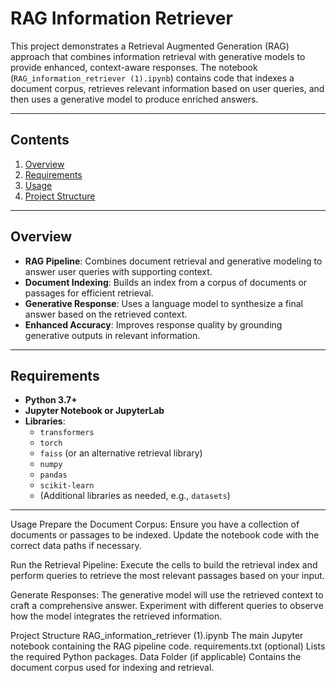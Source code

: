 # RAG Information Retriever

This project demonstrates a Retrieval Augmented Generation (RAG) approach that combines information retrieval with generative models to provide enhanced, context-aware responses. The notebook (`RAG_information_retriever (1).ipynb`) contains code that indexes a document corpus, retrieves relevant information based on user queries, and then uses a generative model to produce enriched answers.

---

## Contents

1. [Overview](#overview)
2. [Requirements](#requirements)
3. [Usage](#usage)
4. [Project Structure](#project-structure)

---

## Overview

- **RAG Pipeline**: Combines document retrieval and generative modeling to answer user queries with supporting context.
- **Document Indexing**: Builds an index from a corpus of documents or passages for efficient retrieval.
- **Generative Response**: Uses a language model to synthesize a final answer based on the retrieved context.
- **Enhanced Accuracy**: Improves response quality by grounding generative outputs in relevant information.

---

## Requirements

- **Python 3.7+**
- **Jupyter Notebook or JupyterLab**
- **Libraries**:
  - `transformers`
  - `torch`
  - `faiss` (or an alternative retrieval library)
  - `numpy`
  - `pandas`
  - `scikit-learn`
  - (Additional libraries as needed, e.g., `datasets`)

---

Usage
Prepare the Document Corpus:
Ensure you have a collection of documents or passages to be indexed. Update the notebook code with the correct data paths if necessary.

Run the Retrieval Pipeline:
Execute the cells to build the retrieval index and perform queries to retrieve the most relevant passages based on your input.

Generate Responses:
The generative model will use the retrieved context to craft a comprehensive answer. Experiment with different queries to observe how the model integrates the retrieved information.

Project Structure
RAG_information_retriever (1).ipynb
The main Jupyter notebook containing the RAG pipeline code.
requirements.txt (optional)
Lists the required Python packages.
Data Folder (if applicable)
Contains the document corpus used for indexing and retrieval.
